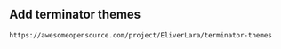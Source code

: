 ## Add terminator themes
```
https://awesomeopensource.com/project/EliverLara/terminator-themes
```
